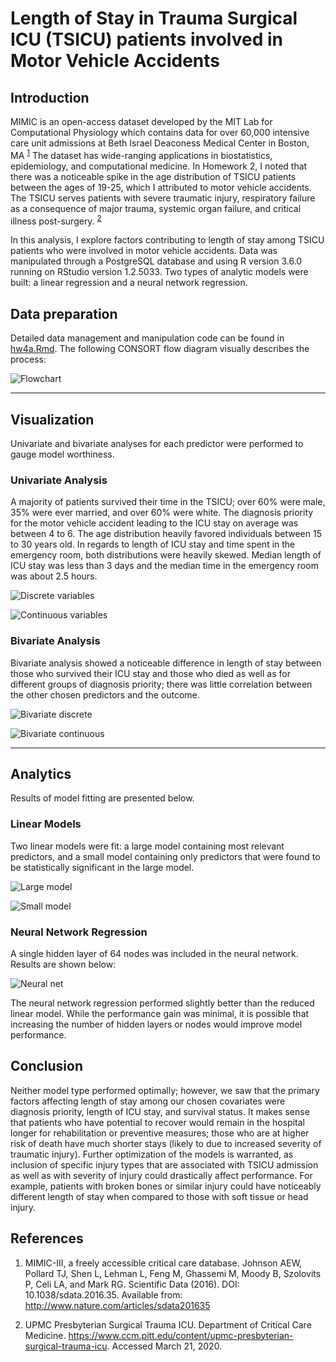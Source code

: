 # Length of Stay in Trauma Surgical ICU (TSICU) patients involved in Motor Vehicle Accidents

## Introduction

MIMIC is an open-access dataset developed by the MIT Lab for Computational Physiology which contains data for over 60,000 intensive care unit admissions at Beth Israel Deaconess Medical Center in Boston, MA <sup>[1](http://www.nature.com/articles/sdata201635)</sup> The dataset has wide-ranging applications in biostatistics, epidemiology, and computational medicine. In Homework 2, I noted that there was a noticeable spike in the age distribution of TSICU patients between the ages of 19-25, which I attributed to motor vehicle accidents. The TSICU serves patients with severe traumatic injury, respiratory failure as a consequence of major trauma, systemic organ failure, and critical illness post-surgery. <sup>[2](https://www.ccm.pitt.edu/content/upmc-presbyterian-surgical-trauma-icu)</sup>  

In this analysis, I explore factors contributing to length of stay among TSICU patients who were involved in motor vehicle accidents. Data was manipulated through a PostgreSQL database and using R version 3.6.0 running on RStudio version 1.2.5033. Two types of analytic models were built: a linear regression and a neural network regression.

## Data preparation

Detailed data management and manipulation code can be found in [hw4a.Rmd](https://github.com/gd32/biostat-203b-2020-winter/blob/master/hw4/hw4a.Rmd). The following CONSORT flow diagram visually describes the process:

![Flowchart](https://github.com/gd32/biostat-203b-2020-winter/blob/develop/hw4/images/flowchart.png)

---

## Visualization

Univariate and bivariate analyses for each predictor were performed to gauge model worthiness. 

### Univariate Analysis

A majority of patients survived their time in the TSICU; over 60% were male, 35% were ever married, and over 60% were white. The diagnosis priority for the motor vehicle accident leading to the ICU stay on average was between 4 to 6. The age distribution heavily favored individuals between 15 to 30 years old. In regards to length of ICU stay and time spent in the emergency room, both distributions were heavily skewed. Median length of ICU stay was less than 3 days and the median time in the emergency room was about 2.5 hours.

![Discrete variables](https://github.com/gd32/biostat-203b-2020-winter/blob/develop/hw4/images/dvars.png)

![Continuous variables](https://github.com/gd32/biostat-203b-2020-winter/blob/develop/hw4/images/cvars.png)

### Bivariate Analysis

Bivariate analysis showed a noticeable difference in length of stay between those who survived their ICU stay and those who died as well as for different groups of diagnosis priority; there was little correlation between the other chosen predictors and the outcome.

![Bivariate discrete](https://github.com/gd32/biostat-203b-2020-winter/blob/develop/hw4/images/bv_disc.png)

![Bivariate continuous](https://github.com/gd32/biostat-203b-2020-winter/blob/develop/hw4/images/bv_conts.png)

---

## Analytics

Results of model fitting are presented below.

### Linear Models

Two linear models were fit: a large model containing most relevant predictors, and a small model containing only predictors that were found to be statistically significant in the large model.

![Large model](https://github.com/gd32/biostat-203b-2020-winter/blob/master/hw4/images/lm_longer.png)

![Small model](https://github.com/gd32/biostat-203b-2020-winter/blob/master/hw4/images/lm_shorter.png)

### Neural Network Regression

A single hidden layer of 64 nodes was included in the neural network. Results are shown below:

![Neural net](https://github.com/gd32/biostat-203b-2020-winter/blob/develop/hw4/images/nnr.png)

The neural network regression performed slightly better than the reduced linear model. While the performance gain was minimal, it is possible that increasing the number of hidden layers or nodes would improve model performance.

## Conclusion

Neither model type performed optimally; however, we saw that the primary factors affecting length of stay among our chosen covariates were diagnosis priority, length of ICU stay, and survival status. It makes sense that patients who have potential to recover would remain in the hospital longer for rehabilitation or preventive measures; those who are at higher risk of death have much shorter stays (likely to due to increased severity of traumatic injury). Further optimization of the models is warranted, as inclusion of specific injury types that are associated with TSICU admission as well as with severity of injury could drastically affect performance. For example, patients with broken bones or similar injury could have noticeably different length of stay when compared to those with soft tissue or head injury.

## References

1. MIMIC-III, a freely accessible critical care database. Johnson AEW, Pollard TJ, Shen L, Lehman L, Feng M, Ghassemi M, Moody B, Szolovits P, Celi LA, and Mark RG. Scientific Data (2016). DOI: 10.1038/sdata.2016.35. Available from: http://www.nature.com/articles/sdata201635

2. UPMC Presbyterian Surgical Trauma ICU. Department of Critical Care Medicine. https://www.ccm.pitt.edu/content/upmc-presbyterian-surgical-trauma-icu. Accessed March 21, 2020. 


